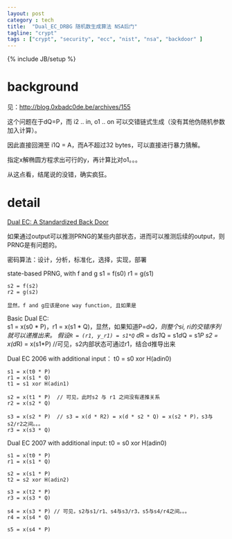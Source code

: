 ```yaml
---
layout: post
category : tech
title:  "Dual_EC_DRBG 随机数生成算法 NSA后门"
tagline: "crypt"
tags : ["crypt", "security", "ecc", "nist", "nsa", "backdoor" ] 
---
```

{% include JB/setup %}

# background

见：http://blog.0xbadc0de.be/archives/155

这个问题在于dQ=P，而 i2 .. in, o1 .. on 可以交错链式生成（没有其他伪随机参数加入计算）。

因此直接回溯至 i1Q = A，而A不超过32 bytes，可以直接进行暴力猜解。

指定x解椭圆方程求出可行的y，再计算比对o1。。。

从这点看，结尾说的没错，确实疯狂。  


# detail

[Dual EC: A Standardized Back Door](https://eprint.iacr.org/2015/767)

如果通过output可以推测PRNG的某些内部状态，进而可以推测后续的output，则PRNG是有问题的。

密码算法：设计，分析，标准化，选择，实现，部署

state-based PRNG, with f and g
    s1 = f(s0)
    r1 = g(s1)

    s2 = f(s2)
    r2 = g(s2) 

    显然，f and g应该是one way function, 且如果是

Basic Dual EC:  
    s1 = x(s0 * P)，r1 = x(s1 * Q)，显然，如果知道P=d*Q，则整个si, ri的交错序列就可以递推出来。
    假设`R = (r1, y_r1) = s1*Q`
    d*R = d*s1*Q = s1*d*Q = s1*P
    s2 = x(d*R) = x(s1*P) //可见，s2内部状态可通过r1，结合d推导出来

Dual EC 2006 with additional input： 
    t0 = s0 xor H(adin0)

    s1 = x(t0 * P)
    r1 = x(s1 * Q)
    t1 = s1 xor H(adin1)

    s2 = x(t1 * P)  // 可见，此时s2 与 r1 之间没有递推关系
    r2 = x(s2 * Q)

    s3 = x(s2 * P)  // s3 = x(d * R2) = x(d * s2 * Q) = x(s2 * P)，s3与s2/r2之间。。。
    r3 = x(s3 * Q)


Dual EC 2007 with additional input:
    t0 = s0 xor H(adin0)

    s1 = x(t0 * P)
    r1 = x(s1 * Q)

    s2 = x(s1 * P)
    t2 = s2 xor H(adin2)
    
    s3 = x(t2 * P)
    r3 = x(s3 * Q) 

    s4 = x(s3 * P) // 可见，s2与s1/r1、s4与s3/r3，s5与s4/r4之间。。。
    r4 = x(s4 * Q)

    s5 = x(s4 * P)



